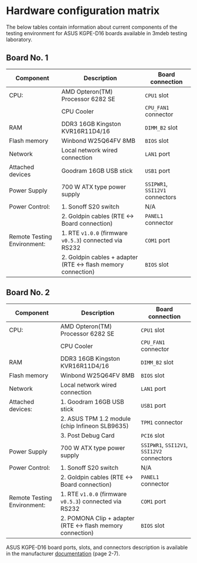 # Hardware configuration matrix

The below tables contain information about current components of the testing 
environment for ASUS KGPE-D16 boards available in 3mdeb testing laboratory.

## Board No. 1

| Component                  | Description                                                  | Board connection                           |
|----------------------------|--------------------------------------------------------------|--------------------------------------------|
| CPU:                       | AMD Opteron(TM) Processor 6282 SE                            | `CPU1` slot                                |
|                            | CPU Cooler                                                   | `CPU_FAN1` connector                       |
| RAM                        | DDR3 16GB Kingston KVR16R11D4/16                             | `DIMM_B2` slot                             |
| Flash memory               | Winbond W25Q64FV 8MB                                         | `BIOS` slot                                |
| Network                    | Local network wired connection                               | `LAN1` port                                |
| Attached devices           | Goodram 16GB USB stick                                       | `USB1` port                                |
| Power Supply               | 700 W ATX type power supply                                  | `SSIPWR1`, `SSI12V1` connectors            |
| Power Control:             | 1. Sonoff S20 switch                                         | N/A                                        |
|                            | 2. Goldpin cables (RTE <-> Board connection)                 | `PANEL1` connector                         |
| Remote Testing Environment:| 1. RTE `v1.0.0` (firmware `v0.5.3`) connected via RS232      | `COM1` port                                |
|                            | 2. Goldpin cables + adapter (RTE <-> flash memory connection)| `BIOS` slot                                 |

## Board No. 2

| Component                  | Description                                                  | Board connection                           |
|----------------------------|--------------------------------------------------------------|--------------------------------------------|
| CPU:                       | AMD Opteron(TM) Processor 6282 SE                            | `CPU1` slot                                |
|                            | CPU Cooler                                                   | `CPU_FAN1` connector                       |
| RAM                        | DDR3 16GB Kingston KVR16R11D4/16                             | `DIMM_B2` slot                             |
| Flash memory               | Winbond W25Q64FV 8MB                                         | `BIOS` slot                                |
| Network                    | Local network wired connection                               | `LAN1` port                                |
| Attached devices:          | 1. Goodram 16GB USB stick                                    | `USB1` port                                |
|                            | 2. ASUS TPM 1.2 module (chip Infineon SLB9635)               | `TPM1` connector                           |
|                            | 3. Post Debug Card                                           | `PCI6` slot                                |
| Power Supply               | 700 W ATX type power supply                                  | `SSIPWR1`, `SSI12V1`, `SSI12V2` connectors |
| Power Control:             | 1. Sonoff S20 switch                                         | N/A                                        |
|                            | 2. Goldpin cables (RTE <-> Board connection)                 | `PANEL1` connector                         |
| Remote Testing Environment:| 1. RTE `v1.0.0` (firmware `v0.5.3`) connected via RS232      | `COM1` port                                | 
|                            | 2. POMONA Clip + adapter (RTE <-> flash memory connection)   | `BIOS` slot                                |

ASUS KGPE-D16 board ports, slots, and connectors description is available in the
 manufacturer [documentation](https://dlcdnets.asus.com/pub/ASUS/mb/SocketG34(1944)/KGPE-D16/Menual_QVL/E8847_KGPE-D16.pdf)
 (page 2-7).